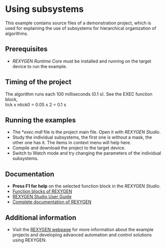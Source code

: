 Using subsystems
================

This example contains source files of a demonstration project, which is used 
for explaining the use of subsystems for hierarchical organization of algorithms.

## Prerequisites ##
- *REXYGEN Runtime Core* must be installed and running on the target device to run the example.

## Timing of the project ##
The algorithm runs each 100 milliseconds (0.1 s). See the EXEC function block,  
tick x ntick0 = 0.05 x 2 = 0.1 s

## Running the examples ##
- The **exec.mdl* file is the project main file. Open it with *REXYGEN Studio*.
- Study the individual subsystems, the first one is without a mask, the other one has it. The items in context menu will help here. 
- Compile and download the project to the target device.
- Switch to Watch mode and try changing the parameters of the individual subsystems. 

## Documentation ##

- **Press F1 for help** on the selected function block in the *REXYGEN Studio*.
- [Function blocks of REXYGEN](https://www.rexygen.com/doc/PDF/ENGLISH/BRef_ENG.pdf)
- [REXYGEN Studio User Guide](https://www.rexygen.com/doc/PDF/ENGLISH/RexygenStudio_ENG.pdf)
- [Complete documentation of REXYGEN](http://www.rexygen.com/documentation-and-support)

## Additional information ##

- Visit the [REXYGEN webpage](http://www.rexygen.com) 
for more information about the example projects and developing advanced 
automation and control solutions using REXYGEN.
